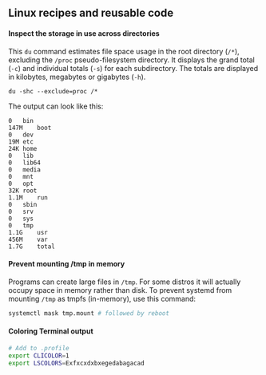 ## Linux recipes and reusable code

#### Inspect the storage in use across directories
This `du` command estimates file space usage in the root directory (`/*`), excluding the `/proc` pseudo-filesystem directory. It displays the grand total (`-c`) and individual totals (`-s`) for each subdirectory. The totals are displayed in kilobytes, megabytes or gigabytes (`-h`).

    du -shc --exclude=proc /*

The output can look like this:
```
0	bin
147M	boot
0	dev
19M	etc
24K	home
0	lib
0	lib64
0	media
0	mnt
0	opt
32K	root
1.1M	run
0	sbin
0	srv
0	sys
0	tmp
1.1G	usr
456M	var
1.7G	total
```

#### Prevent mounting /tmp in memory
Programs can create large files in `/tmp`. For some distros it will actually occupy space in memory rather than disk. 
To prevent systemd from mounting `/tmp` as tmpfs (in-memory), use this command:
```bash
systemctl mask tmp.mount # followed by reboot
```

#### Coloring Terminal output
```bash
# Add to .profile
export CLICOLOR=1
export LSCOLORS=Exfxcxdxbxegedabagacad
```

